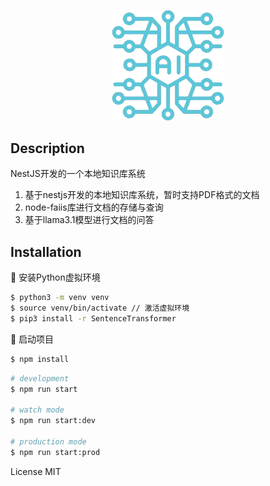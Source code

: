 <p align="center">
 <img src="./logo.png" width="180" alt="Nest Logo" />
</p>

## Description

NestJS开发的一个本地知识库系统
1. 基于nestjs开发的本地知识库系统，暂时支持PDF格式的文档
2. node-faiis库进行文档的存储与查询
3. 基于llama3.1模型进行文档的问答

## Installation
💾 安装Python虚拟环境
```bash
$ python3 -m venv venv
$ source venv/bin/activate // 激活虚拟环境
$ pip3 install -r SentenceTransformer
```

🚀 启动项目
```bash
$ npm install
```
```bash
# development
$ npm run start

# watch mode
$ npm run start:dev

# production mode
$ npm run start:prod
```

License MIT
